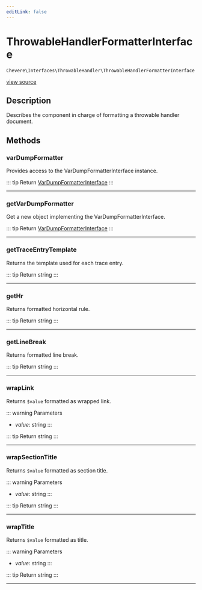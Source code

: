 ```yaml
---
editLink: false
---
```


# ThrowableHandlerFormatterInterface

`Chevere\Interfaces\ThrowableHandler\ThrowableHandlerFormatterInterface`

[view source](https://github.com/chevere/chevere/blob/master/src/Chevere/Interfaces/ThrowableHandler/ThrowableHandlerFormatterInterface.php)

## Description

Describes the component in charge of formatting a throwable handler document.

## Methods

### varDumpFormatter

Provides access to the VarDumpFormatterInterface instance.

::: tip Return
[VarDumpFormatterInterface](../VarDump/VarDumpFormatterInterface.md)
:::

---

### getVarDumpFormatter

Get a new object implementing the VarDumpFormatterInterface.

::: tip Return
[VarDumpFormatterInterface](../VarDump/VarDumpFormatterInterface.md)
:::

---

### getTraceEntryTemplate

Returns the template used for each trace entry.

::: tip Return
string
:::

---

### getHr

Returns formatted horizontal rule.

::: tip Return
string
:::

---

### getLineBreak

Returns formatted line break.

::: tip Return
string
:::

---

### wrapLink

Returns `$value` formatted as wrapped link.

::: warning Parameters
- *value*: string
:::

::: tip Return
string
:::

---

### wrapSectionTitle

Returns `$value` formatted as section title.

::: warning Parameters
- *value*: string
:::

::: tip Return
string
:::

---

### wrapTitle

Returns `$value` formatted as title.

::: warning Parameters
- *value*: string
:::

::: tip Return
string
:::

---
